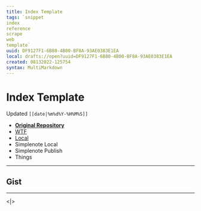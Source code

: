 ```yaml
---
title: Index Template
tags: `snippet
index
reference
scrape
web
template`
uuid: DF9127F1-6B80-4B00-BF8A-93AE0383E1EA
local: drafts://open?uuid=DF9127F1-6B80-4B00-BF8A-93AE0383E1EA
created: 08132022-125754
syntax: MultiMarkdown
---
```

 # Index Template
Updated `[[date|%m%d%Y-%H%M%S]]`

- [**Original Repository**](https://github.com/extratone/)
- [WTF](https://davidblue.wtf/drafts/[[uuid]].html)
- [Local](shareddocuments:///private/var/mobile/Library/Mobile%20Documents/com~apple~CloudDocs/Written/[[uuid]].md)
- Simplenote Local
- Simplenote Publish
- Things

---

## Gist



---

<|>